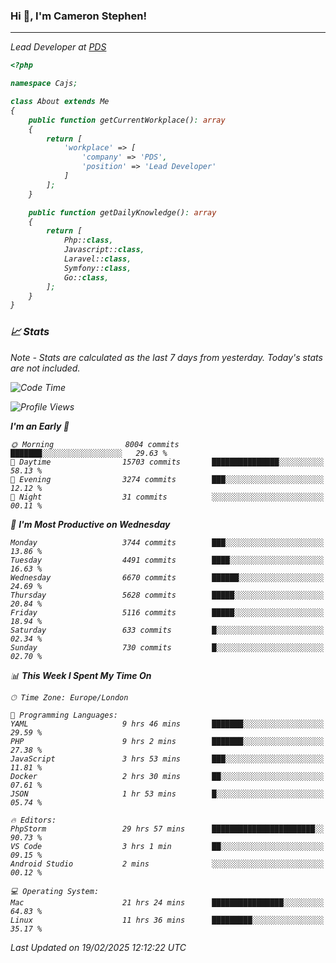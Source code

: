 ### Hi 👋, I'm Cameron Stephen!
<hr>
<p><em>Lead Developer at <a href="https://prindatasolutions.co.uk">PDS</a></p>


```php
<?php

namespace Cajs;

class About extends Me
{
    public function getCurrentWorkplace(): array
    {
        return [
            'workplace' => [
                'company' => 'PDS',
                'position' => 'Lead Developer'
            ]
        ];
    }

    public function getDailyKnowledge(): array
    {
        return [
            Php::class,
            Javascript::class,
            Laravel::class,
            Symfony::class,
            Go::class,
        ];
    }
}
```

### 📈 Stats
<p><em>Note - Stats are calculated as the last 7 days from yesterday. Today's stats are not included.</em></p>


<!--START_SECTION:waka-->
![Code Time](http://img.shields.io/badge/Code%20Time-4%2C335%20hrs%2027%20mins-blue)

![Profile Views](http://img.shields.io/badge/Profile%20Views-3-blue)

**I'm an Early 🐤** 

```text
🌞 Morning                8004 commits        ███████░░░░░░░░░░░░░░░░░░   29.63 % 
🌆 Daytime                15703 commits       ███████████████░░░░░░░░░░   58.13 % 
🌃 Evening                3274 commits        ███░░░░░░░░░░░░░░░░░░░░░░   12.12 % 
🌙 Night                  31 commits          ░░░░░░░░░░░░░░░░░░░░░░░░░   00.11 % 
```
📅 **I'm Most Productive on Wednesday** 

```text
Monday                   3744 commits        ███░░░░░░░░░░░░░░░░░░░░░░   13.86 % 
Tuesday                  4491 commits        ████░░░░░░░░░░░░░░░░░░░░░   16.63 % 
Wednesday                6670 commits        ██████░░░░░░░░░░░░░░░░░░░   24.69 % 
Thursday                 5628 commits        █████░░░░░░░░░░░░░░░░░░░░   20.84 % 
Friday                   5116 commits        █████░░░░░░░░░░░░░░░░░░░░   18.94 % 
Saturday                 633 commits         █░░░░░░░░░░░░░░░░░░░░░░░░   02.34 % 
Sunday                   730 commits         █░░░░░░░░░░░░░░░░░░░░░░░░   02.70 % 
```


📊 **This Week I Spent My Time On** 

```text
🕑︎ Time Zone: Europe/London

💬 Programming Languages: 
YAML                     9 hrs 46 mins       ███████░░░░░░░░░░░░░░░░░░   29.59 % 
PHP                      9 hrs 2 mins        ███████░░░░░░░░░░░░░░░░░░   27.38 % 
JavaScript               3 hrs 53 mins       ███░░░░░░░░░░░░░░░░░░░░░░   11.81 % 
Docker                   2 hrs 30 mins       ██░░░░░░░░░░░░░░░░░░░░░░░   07.61 % 
JSON                     1 hr 53 mins        █░░░░░░░░░░░░░░░░░░░░░░░░   05.74 % 

🔥 Editors: 
PhpStorm                 29 hrs 57 mins      ███████████████████████░░   90.73 % 
VS Code                  3 hrs 1 min         ██░░░░░░░░░░░░░░░░░░░░░░░   09.15 % 
Android Studio           2 mins              ░░░░░░░░░░░░░░░░░░░░░░░░░   00.12 % 

💻 Operating System: 
Mac                      21 hrs 24 mins      ████████████████░░░░░░░░░   64.83 % 
Linux                    11 hrs 36 mins      █████████░░░░░░░░░░░░░░░░   35.17 % 
```


 Last Updated on 19/02/2025 12:12:22 UTC
<!--END_SECTION:waka-->
